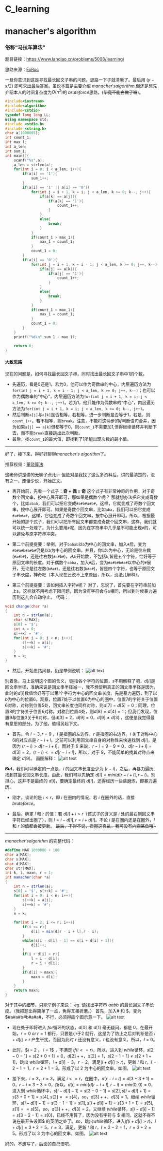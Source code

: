 # C_learning
# manacher's algorithm

### 俗称“马拉车算法”

题目链接：https://www.lanqiao.cn/problems/5003/learning/

思路来源：[ExRoc](https://blog.csdn.net/CSDNjiangshan/article/details/144638971?sharetype=blog&shareId=144638971&sharerefer=APP&sharesource=csdnjiangshan&sharefrom=qq)

一旦你意识到这是寻找最长回文子串的问题，思路一下子就清晰了。最后用 $(y - x / 2)$ 即可求出最后答案。虽说本篇是主要介绍 $manacher's algorithm$,但还是想先介绍本人的时间复杂度为$O(n^2)$的 $brute force$思路，(~~毕竟不能白做了嘛~~)。

```c++
#include<iostream>
#include<algorithm>
#include<cstdio>
typedef long long LL;
using namespace std;
#include <stdio.h>
#include <string.h>
char a[1000005];
int count_1;
int max_1;
int a_len;
int sum_1;
int main(){
    scanf("%s",a);
    a_len = strlen(a);
    for(int i = 0; i < a_len; i++){
        if(a[i] == '1'){
            sum_1++;
        }
        if(a[i] == '1' || a[i] == '0'){
            for(int j = i + 1, k = i; j < a_len, k >= 0; k--, j++){
                if(a[k] == a[j]){
                    if(a[k] == '1'){
                        count_1++;
                    }
                }
                else{
                    break;
                }
            }
            if(count_1 > max_1){
                max_1 = count_1;
            }
            count_1 = 0;
        }
        if(a[i] == '0'){
            for(int j = i + 1, k = i - 1; j < a_len, k >= 0; j++, k--){
                if(a[j] == a[k]){
                    if(a[j] == '1'){
                        count_1++;
                    }
                }
                else{
                    break;
                }
            }
            if(count_1 > max_1){
                max_1 = count_1;
            }
            count_1 = 0;
        }
    }
    printf("%d\n",sum_1 - max_1);

    return 0;
}
```

#### 大致思路

现在的问题是，如何寻找最长回文子串。同时找出最长回文子串中$1$的个数。

- 先遍历，看是$0$还是$1$，若为$0$，他可以作为奇数串的中心，内层遍历方法为`for(int j = i + 1, k = i - 1; j < a_len, k >= 0; j++, k--)`；也可以作为偶数串的“中心”，内层遍历方法为`for(int j = i + 1, k = i; j < a_len, k >= 0; k--, j++)`。若为$1$，他只能作为偶数串的“中心”，内层遍历方法为`for(int j = i + 1, k = i; j < a_len, k >= 0; k--, j++)`。
- 然后判断`a[j]`与`a[k]`是否相等，若相等，进一步判断是否等于$1$，若是，则`count_1++`。若不相等，则`break`。注意，不能将这两步的$if$判断语句合并，因为如果`a[j] == a[k]`但都等于$0$，则`count_1`不需要加$1$,但得继续循环并判断下去，而不能`break`直接跳出此次判断。
- 最后，找`count_1`的最大值，即找到了$1$所能出现次数的最小值。

---

好了，接下来，得好好聊聊$manacher's$ $algorithm$了。

推荐视频：[董晓算法](https://www.bilibili.com/video/BV173411V7Ai/?spm_id_from=333.999.0.0&vd_source=607514df4428a309d5130d87a0423d0c)

~~这老师讲是讲的无聊了点儿，~~ 但绝对是我找了这么多资料后，讲的最清楚的，没有之一。废话少说，开始正文。

- 再开始前，先看一个式子：**奇 + 偶 = 奇**
这个式子有非常神奇的作用，对于奇数个回文串，按中心展开即可，那如果是偶数个呢？
那就想办法把它变成奇数个，比如`abab`，我们可以把它变成`#a#b#a#b#`，这样，它就变成了奇数个回文串，按中心展开即可。如果是奇数个回文串，比如`aba`，我们可以把它变成`#a#b#a#`，这样，它也变成了奇数个回文串，按中心展开即可。所以，根据最开始的那个式子，我们可以把所有回文串都变成奇数个回文串，这样，我们就可以统一处理了。为什么要用`#`呢，因为在字符串中几乎是不可能出现`#`的，可以避免与原字符串冲突。

- 第二个前提提要：举例，对于`babab`以`b`为中心的回文串，加入`#`后，变为`#b#a#b#a#b#`仍是以`b`为中心的回文串，并且，你以`b`为中心，无论是往左数(`#a#b#`)，还是往右数(`#a#b#`)，从`b`开始数，不包括`b`,皆是五个字符，恰好等于原回文串的长度。对于偶数个`abba`，加入`#`后，变为`#a#b#b#a#`以中心的`#`展开，无论是往左数(`b#a#`)，还是往右数(`b#a#`)，皆是四个字符，也等于原回文子串长度，神奇吧（本人现在还说不上来原因，所以，没法儿解释）。

- 第三个前提提要：该如何插入字符`#`呢？
对了，忘说了，首先要在字符串前加上`$`，这样就不用考虑下限问题，因为没有字符会与`$`相同，所以到时候暴力遍历到这儿会自动停止。
代码：
```c#
void change(char *a)
{
    int n = strlen(a);
    char s[MAX];
    s[0] = '$';
    int k = 0;
    s[++k] = '#';
    for(int i = 0; i < n; i++){
        s[++k] = a[i];
        s[++k] = '#';
    }
    n = k;
}
```

- 然后，开始思路风暴，仍是举例说明：
![alt text](<屏幕截图 2024-12-26 232446.png>)

别着急，马上说明这个图的含义，$i$是指各个字符的位置，$s$不用解释了吧，$d[i]$是回文串半径，准确来说是回文串半径减一，我不想使用真正的回文串半径是因为，此时的$d[i]$数值恰好等于以第$i$个字符为中心的回文串长度。先是暴力遍历，到了以$b$为中心的位置$6$，观察，位置$7$处于以位置$6$为中心的圈中，位置$7$的字符关于位置$6$对称，对称到位置$5$处，回文串长度也同样对称，则$d[7] = d[5] = 0$；同理，位置$8$的字符关于位置$6$对称，对称到位置$4$处，则$d[8] = d[4] = 1$；但我们发现，位置$9$与位置$3$关于$6$对称，但$d[3] = 2$，$d[9] = 0$，$d[9] \neq d[3]$ ，这便是我觉得最有意思的部分。为了他，值得另起下文。

- 首先，令 $l = 3, r = 9$ ，$l$ 是指圈的左边界，$r$ 是指圈的右边界。$i$ 关于对称中心$6$的对应点是 $r - i + l$。之前可以利用回文串自身的对称性来快速找到 $d[i]$，是因为 $(r - i) > d[r - i + l]$。而对于 $9$ 来说，$r - i = 9 - 9 = 0$，$d[r - i + l] = d[3] = 2$，$(r - i) <= d[r - i + l]$，所以，对于 $9$，不能简单的找其对称点来确定 $d[9]$。
画图解释：
![alt text](<屏幕截图 2024-12-26 210215.png>)

**$But$**，我们可以确定的一点是，$i$ 的回文串长度至少为 $(r - i)$，之后，再暴力遍历,找到其最长回文串长度。由此，我们可以先确定 $d[i] = min(d[r - i + l], r - i)$。别担心，这并不是最终的 $d[i]$，要确定最终的 $d[i]$，还得经历一些些磨炼，即暴力遍历。

- 刚才，谈论的是 $i < r$，即 $i$ 在圈内的情况，若 $i$ 在圈外的话，直接 $brute force$。

- 最后，确定 $l$ 和 $r$ 的值：若 $d[i] + i > r$（该式子的含义是 $i$ 处的最右侧回文串字符已经出圈了），则 $l = i - d[i], r = i + d[i]$。不论 $i$ 是在圈内还是在圈外，$l$ 和 $r$ 的值都会被更新。
~~最后，不得不说，贵圈这真乱，我可没有内涵某鱼哦~~~

---
$manacher's algorithm$ 的完整代码：
```c#
#define MAX 1000000 + 100
char a[MAX];
char s[MAX];
char d[MAX];
char str[MAX];
int k, l, maxn, r = 1;
int manacher(char *a)
{
    int n = strlen(a);
    s[0] = '$', s[++k] = '#';
    for(int i = 0; i < n; i++){
        s[++k] = a[i];
        s[++k] = '#';
    }
    n = k;

    for(int i = 2; i <= n; i++){
        if(i <= r){
            d[i] = min(d[r - i + l],r - i);
        }
        while(s[i - d[i] - 1] == s[i + d[i] + 1]){
            d[i]++;
        }
        if(i + d[i] > r){
            l = i - d[i];
            r = i + d[i];
        }
        if(d[i] > maxn){
            maxn = d[i];
        }
    }
    return maxn;
}
```
对于其中的细节，只能举例子来说：
$eg.$ 请找出字符串 $aabb$ 的最长回文子串长度。（我把题出得简单了一点，免得互相折磨。）
首先，加入\# 和 \$，变为 \$#a#a#b#b#a#a#，不行，必须得画个图示意一下。
![alt text](<屏幕截图 2024-12-26 215740.png>)

- 现在处于即将进入 $for$循环的状态，$d[0]$ 和 $d[1]$ 毫无疑问，都是 $0$。在最开始，$r = 0 \ or\  r = 1$ 都行，只要是小于$2$ 就行，这是为了防止之后对判断是否 $i + d[i] > r$ 产生干扰，而因为此时 $r$ 还没有意义，$l$ 也没有意义，所以，$l = 0$。

- 此时，$i = 2 $，$ i = 1$ ，不满足 $if(i <= r)$，所以，进入到 $while$循环，$s[2 - 0 - 1] = s[2 + 0 + 1] = 0$，$d[2]++$，$d[2] = 1$，$s[2 - 1 - 1] \neq s[2 + 1 + 1]$，跳出 $while$循环，$i + d[i] = 3$，$r = 2$，满足$(i + d[i] > r)$，更新 $l$ 和 $r$，$l = 2 - 1 = 1$，$r = 2 + 1 = 3$。形成了以 $2$ 为中心的回文串，如图。
![alt text](<屏幕截图 2024-12-26 221626.png>)

- 接下来，$i = 3$，$r = 3$，满足 $i <= r$，在圈中，$d[r - i + l] = d[3 - 3 + 1] = 0$，$r - i = 3 - 3 = 0$，所以，$d[i] = min(d[r - i + l],r - i) = min(0, 0) = 0$，进入到 $while$循环中，$s[i - d[i] - 1] = s[3 - 0 - 1] = s[2],s[i + d[i] + 1] = s[3 + 0 + 1] = s[4],s[2] == s[4]$，$so$，$d[3]++$，$d[3] = 1$。继续 $while$循环，$s[i - d[i] - 1] = s[3 - 1 - 1] = s[1],s[i + d[i] + 1] = s[3 + 1 + 1] = s[5],s[1] == s[5]$，$so$，$d[3]++$，$d[3] = 2$。又继续 $while$循环，$s[i - d[i] - 1] = s[3 - 2 - 1] = s[0]$，已经不用算了，因为没有字符与 \$ 相同，这就不得不说在最开头设置\$ 的英明之处了。$so$，跳出$while$循环，进入$if(i + d[i] > r)$，$i + d[i] = 3 + 2 = 5$，$r = 3$，满足，更新 $l$ 和 $r$，$l = 3 - 2 = 1$，$r = 3 + 2 = 5$。形成了以 $3$ 为中心的回文串，如图。
![alt text](<屏幕截图 2024-12-26 223236.png>)

妈的，不想写了，后面的自己悟吧。